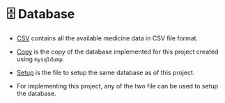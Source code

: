 # 🗄️ Database

- [CSV](./CSV/data.csv) contains all the available medicine data in CSV file format.

- [Copy](./SQL/database_copy.sql) is the copy of the database implemented for this project created using `mysqldump`.

- [Setup](./SQL/setup_db.sql) is the file to setup the same database as of this project. 

- For implementing this project, any of the two file can be used to setup the database.